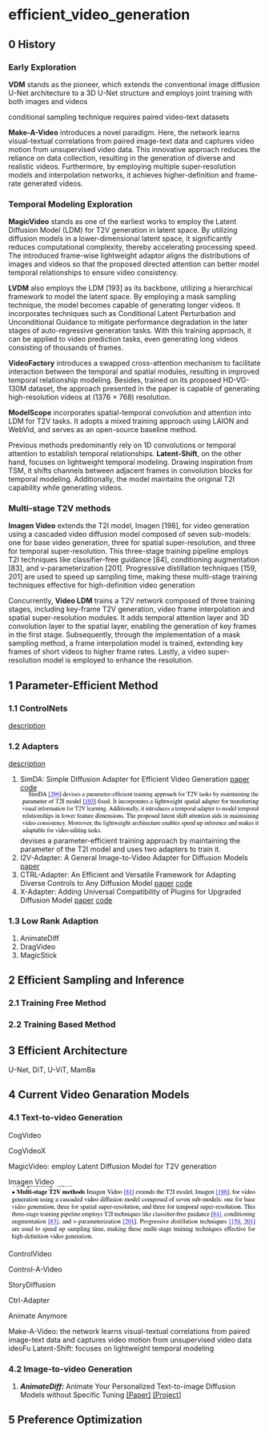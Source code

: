 # efficient_video_generation
## 0 History
### Early Exploration
**VDM** stands as the pioneer, which extends the conventional image diffusion 
U-Net architecture to a 3D U-Net structure and employs joint training with both images and videos

conditional sampling technique
requires paired video-text datasets


**Make-A-Video** introduces a novel paradigm. 
Here, the network learns visual-textual correlations from paired image-text data
and captures video motion from unsupervised video data. This innovative approach reduces the
reliance on data collection, resulting in the generation of diverse and realistic videos. Furthermore, by
employing multiple super-resolution models and interpolation networks, it achieves higher-definition
and frame-rate generated videos.

### Temporal Modeling Exploration
**MagicVideo** stands as one of the earliest works to employ the Latent Diffusion Model
(LDM) for T2V generation in latent space. By utilizing diffusion models in a lower-dimensional
latent space, it significantly reduces computational complexity, thereby accelerating processing speed.
The introduced frame-wise lightweight adaptor aligns the distributions of images and videos so that
the proposed directed attention can better model temporal relationships to ensure video consistency.

**LVDM** also employs the LDM [193] as its backbone, utilizing a hierarchical
framework to model the latent space. By employing a mask sampling technique, the model becomes
capable of generating longer videos. It incorporates techniques such as Conditional Latent Perturbation and Unconditional Guidance to mitigate performance degradation in the later stages of
auto-regressive generation tasks. With this training approach, it can be applied to video prediction
tasks, even generating long videos consisting of thousands of frames.

**VideoFactory** introduces a swapped cross-attention mechanism to facilitate interaction
between the temporal and spatial modules, resulting in improved temporal relationship modeling.
Besides, trained on its proposed HD-VG-130M dataset, the approach presented in the paper is capable
of generating high-resolution videos at (1376 × 768) resolution.

**ModelScope** incorporates spatial-temporal convolution and attention into LDM for
T2V tasks. It adopts a mixed training approach using LAION and WebVid, and serves as
an open-source baseline method.

Previous methods predominantly rely on 1D convolutions or temporal attention to establish
temporal relationships. **Latent-Shift**, on the other hand, focuses on lightweight temporal modeling.
Drawing inspiration from TSM, it shifts channels between adjacent frames in convolution
blocks for temporal modeling. Additionally, the model maintains the original T2I capability
while generating videos.

### Multi-stage T2V methods
**Imagen Video** extends the T2I model, Imagen [198], for video
generation using a cascaded video diffusion model composed of seven sub-models: one for base
video generation, three for spatial super-resolution, and three for temporal super-resolution. This
three-stage training pipeline employs T2I techniques like classifier-free guidance [84], conditioning
augmentation [83], and v-parameterization [201]. Progressive distillation techniques [159, 201]
are used to speed up sampling time, making these multi-stage training techniques effective for
high-definition video generation

Concurrently, **Video LDM** trains a T2V network composed of three training stages, including
key-frame T2V generation, video frame interpolation and spatial super-resolution modules. It adds
temporal attention layer and 3D convolution layer to the spatial layer, enabling the generation of
key frames in the first stage. Subsequently, through the implementation of a mask sampling method,
a frame interpolation model is trained, extending key frames of short videos to higher frame rates.
Lastly, a video super-resolution model is employed to enhance the resolution.






## 1 Parameter-Efficient Method

### 1.1 ControlNets
[description](controlnet.md)

### 1.2 Adapters
[description](adapter.md)
1. SimDA: Simple Diffusion Adapter for Efficient Video Generation
[paper](https://openaccess.thecvf.com/content/CVPR2024/papers/Xing_SimDA_Simple_Diffusion_Adapter_for_Efficient_Video_Generation_CVPR_2024_paper.pdf)
[code](https://github.com/ChenHsing/SimDA)
![img_1.png](img_1.png)
    devises a parameter-efficient training approach by maintaining the parameter of the T2I model and uses two adapters to train it.
2. I2V-Adapter: A General Image-to-Video Adapter for Diffusion Models
[paper](https://arxiv.org/pdf/2312.16693)
3. CTRL-Adapter: An Efficient and Versatile Framework
for Adapting Diverse Controls to Any Diffusion Model
[paper](https://arxiv.org/pdf/2404.09967) [code](https://github.com/HL-hanlin/Ctrl-Adapter)
4. X-Adapter: Adding Universal Compatibility of Plugins for Upgraded Diffusion Model
[paper](https://showlab.github.io/X-Adapter/static/Paper/X_Adapter_Arxiv.pdf)
[code](https://github.com/showlab/X-Adapter)







### 1.3 Low Rank Adaption

1. AnimateDiff
2. DragVideo
3. MagicStick

## 2 Efficient Sampling and Inference

### 2.1 Training Free Method

### 2.2 Training Based Method


## 3 Efficient Architecture
U-Net, DiT, U-ViT, MamBa

## 4 Current Video Genaration Models
### 4.1 Text-to-video Generation
CogVideo

CogVideoX

MagicVideo: employ Latent Diffusion Model for T2V generation

Imagen Video
![img.png](img.png)

ControlVideo

Control-A-Video

StoryDiffusion

Ctrl-Adapter

Animate Anymore

Make-A-Video: the network learns visual-textual correlations from paired image-text data and captures video motion from unsupervised video data
ideoFu
Latent-Shift: focuses on lightweight temporal modeling

### 4.2 Image-to-video Generation
1. ***AnimateDiff:*** Animate Your Personalized Text-to-image Diffusion Models without Specific Tuning [[Paper]](https://openreview.net/pdf?id=Fx2SbBgcte) [[Project]](https://animatediff.github.io/)

## 5 Preference Optimization
